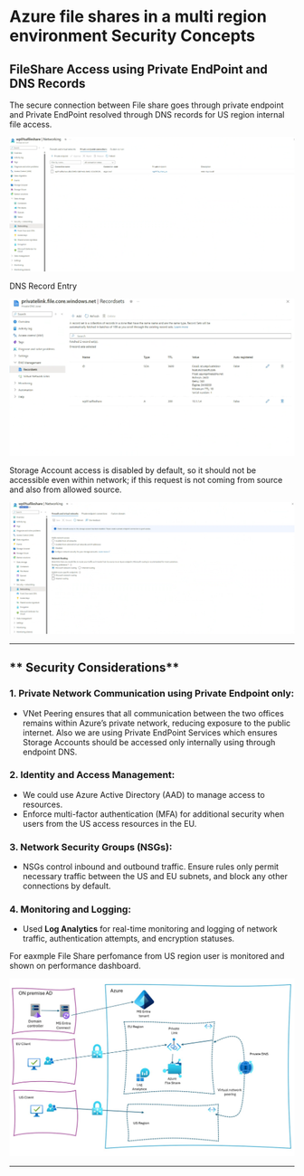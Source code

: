 # Azure file shares in a multi region environment Security Concepts

## FileShare Access using Private EndPoint and DNS Records

The secure connection between File share goes through private endpoint and Private EndPoint resolved through DNS records for US region internal file access.

![Private EndPoint](./docs/images/privateendpoint.png)

DNS Record Entry

![DNS Records](./docs/images/dnsrecords.png)

Storage Account access is disabled by default, so it should not be accessible even within network; if this request is not coming from source and also from allowed source.

![Storage Account not Acessible](./docs/images/storageaccountnetworkaccessdisabled.png)

---

## ** Security Considerations**

### **1. Private Network Communication using Private Endpoint only:**
- VNet Peering ensures that all communication between the two offices remains within Azure’s private network, reducing exposure to the public internet. Also we are using Private EndPoint Services which ensures Storage Accounts should be accessed only internally using through endpoint DNS.

### **2. Identity and Access Management:**
- We could use Azure Active Directory (AAD) to manage access to resources.
- Enforce multi-factor authentication (MFA) for additional security when users from the US access resources in the EU.

### **3. Network Security Groups (NSGs):**
- NSGs control inbound and outbound traffic. Ensure rules only permit necessary traffic between the US and EU subnets, and block any other connections by default.

### **4. Monitoring and Logging:**
- Used **Log Analytics** for real-time monitoring and logging of network traffic, authentication attempts, and encryption statuses.

For eaxmple File Share perfomance from US region user is monitored and shown on performance dashboard.

![Solution Design](./docs/images/WP01SolutionDesign.jpeg)

---